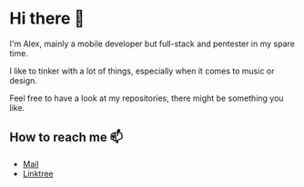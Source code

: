 # Hi there 👋

I'm Alex, mainly a mobile developer but full-stack and pentester in my spare time.

I like to tinker with a lot of things, especially when it comes to music or design.

Feel free to have a look at my repositories, there might be something you like.

## How to reach me 📫

- [Mail](mailto:tech@tun43p.com)
- [Linktree](https://linktr.ee/tun43p)
